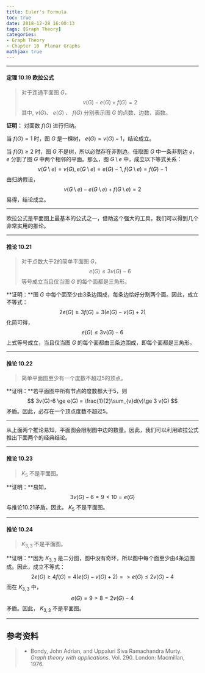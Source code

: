 ```yaml
---
title: Euler's Formula
toc: true
date: 2018-12-28 16:00:13
tags: [Graph Theory]
categories: 
- Graph Theory
- Chapter 10  Planar Graphs
mathjax: true
---
```


------

#### 定理 10.19 欧拉公式   

> 对于连通平面图 $G$，
> $$
> v(G) - e(G) + f(G) = 2
> $$
> 其中, $v(G)$、 $e(G)$ 、 $f(G)$ 分别表示图 $G$ 的点数、边数、面数。

**证明：** 对面数 $f(G)$ 进行归纳。

当 $f(G) = 1$ 时，图 $G$ 是一棵树， $e(G) = v(G) - 1$，结论成立。

当 $f(G) \ge 2$ 时，图 $G$ 不是树，所以必然存在非割边。任取图 $G$ 中一条非割边 $e$，$e$ 分割了图 $G$ 中两个相邻的平面。那么，图 $G\setminus e$ 中，成立以下等式关系：
$$
v(G\setminus e) = v(G), e(G\setminus e) = e(G) - 1, f(G \setminus e) = f(G) - 1
$$
由归纳假设，
$$
v(G\setminus e)-e(G\setminus e) + f(G\setminus e) = 2
$$
易得，结论成立。

------

欧拉公式是平面图上最基本的公式之一，借助这个强大的工具，我们可以得到几个非常实用的推论。

------

#### 推论 10.21  

> 对于点数大于2的简单平面图 $G$，
> $$
> e(G) \le 3v(G) - 6
> $$
> 等号成立当且仅当图 $G$ 的每个面都是三角形。

**证明：**图 $G$ 中每个面至少由3条边围成，每条边恰好分割两个面。因此，成立不等式：
$$
2e(G) \ge 3f(G) = 3 (e(G)-v(G)+2)
$$
化简可得，
$$
e(G) \le 3v(G) - 6
$$
上式等号成立，当且仅当图 $G$ 的每个面都由三条边围成，即每个面都是三角形。

------

#### 推论 10.22  

> 简单平面图至少有一个度数不超过5的顶点。

**证明：**若平面图中所有节点的度数都大于5，则
$$
3v(G)-6 \ge e(G) = \frac{1}{2}\sum_{v}d(v)\ge 3 v(G)
$$
矛盾。因此，必存在一个顶点度数不超过5。

------

从上面两个推论易知，平面图会限制图中边的数量。因此，我们可以利用欧拉公式推出下面两个的经典结论。

------

#### 推论 10.23  

> $K_5$ 不是平面图。

**证明：**易知，
$$
3v(G)-6 = 9 < 10 = e(G)
$$
与推论10.21矛盾。因此， $K_5$ 不是平面图。

------

#### 推论 10.24  

> $K_{3,3}$ 不是平面图。

**证明：**因为 $K_{3,3}$ 是二分图，图中没有奇环，所以图中每个面至少由4条边围成。因此，成立不等式：
$$
2e(G) \ge 4f(G) = 4 (e(G)-v(G)+2) => e(G) \le 2v(G) - 4
$$
而在 $K_{3,3}$ 中，
$$
e(G) = 9 > 8 = 2v(G) - 4
$$
矛盾。因此， $K_{3,3}$ 不是平面图。

------





## 参考资料
> - Bondy, John Adrian, and Uppaluri Siva Ramachandra Murty. *Graph theory with applications*. Vol. 290. London: Macmillan, 1976.
